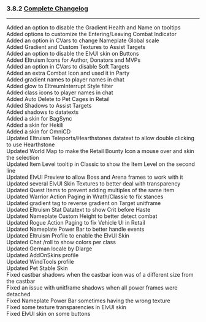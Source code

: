 ### 3.8.2 [Complete Changelog](https://github.com/eltreum0/eltruism/blob/main/Changelog.md)
___
Added an option to disable the Gradient Health and Name on tooltips  
Added options to customize the Entering/Leaving Combat Indicator  
Added an option in CVars to change Nameplate Global scale  
Added Gradient and Custom Textures to Assist Targets  
Added an option to disable the ElvUI skin on Buttons  
Added Eltruism Icons for Author, Donators and MVPs  
Added an option in CVars to disable Soft Targets  
Added an extra Combat Icon and used it in Party  
Added gradient names to player names in chat  
Added glow to EltreumInterrupt Style filter  
Added class icons to player names in chat  
Added Auto Delete to Pet Cages in Retail  
Added Shadows to Assist Targets  
Added shadows to datatexts  
Added a skin for BagSync  
Added a skin for Hekili  
Added a skin for OmniCD  
Updated Eltruism Teleports/Hearthstones datatext to allow double clicking to use Hearthstone  
Updated World Map to make the Retail Bounty Icon a mouse over and skin the selection  
Updated Item Level tooltip in Classic to show the Item Level on the second line  
Updated ElvUI Preview to allow Boss and Arena frames to work with it  
Updated several ElvUI Skin Textures to better deal with transparency  
Updated Quest Items to prevent adding multiples of the same item  
Updated Warrior Action Paging in Wrath/Classic to fix stances  
Updated gradient tag to reverse gradient on Target unitframe  
Updated Eltruism Stat Datatext to show Crit before Haste  
Updated Nameplate Custom Height to better detect combat  
Updated Rogue Action Paging to fix Vehicle UI in Retail  
Updated Nameplate Power Bar to better handle events  
Updated Eltruism Profile to enable the ElvUI Skin  
Updated Chat /roll to show colors per class  
Updated German locale by Dlarge  
Updated AddOnSkins profile  
Updated WindTools profile  
Updated Pet Stable Skin  
Fixed castbar shadows when the castbar icon was of a different size from the castbar  
Fixed an issue with unitframe shadows when all power frames were detached  
Fixed Nameplate Power Bar sometimes having the wrong texture  
Fixed some texture transparencies in ElvUI skin  
Fixed ElvUI skin on some buttons
